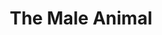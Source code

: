---
title: The Male Animal
year: 1943
month: 11
opening_date: 1943-11-01
closing_date: 
layout: productions
featured_image: 
image_caption:
image_credit:
playbill: 
category: 
Theatre: Theatre Jacksonville
Venue: Little Theatre
cast:
  Bubbles: Pat Albea
  Cleota: Jean Holmes
  Ed Keller: Lloyd Fell
  Ellen Turner: Barbara Sears
  Joe Furgeson: Jack Cummins
  Dean Damon: Victor A. Norman
  Michael Barnes: Emil Hanna
  Mrs. Damon: Laura Saunders
  Myrtle Keller: Inez Bilifant
  Patricia Stanley: Marcia MacKintosh
  Tommy Turner: Robert Dreher
  Wally Myers: Guy Morgan
crew:
  Director: Marcella Cisney
  Assistant: Mary Garcia
  Lighting: 
    - R.S. Heriot
    - Van Norman
  Make-up: Irma Stockwell
  Paint: 
    - Audrey Jordan
    - Barbara Horne
    - Elmo Lehman
    - Mary Knight
    - Shirley Davidson
  Poster and Display Designs: Rose Marie Schosser
  Program Advertising: William Schosser
  Program and Publicity: Marcella Cisney
  Properties: 
    - Elsie Behner
    - Mrs. H.C. Larter
    - Mrs. R.S. Heriot
  Stage Manager: Laura Saunders
  Wardrobe Mistress: Mrs. T.H. Tennant
  Crew: 
    - Bobbie Howard
    - Irma Jean Manning
    - Irma Stockwell
    - Lloyd Cowart
    - Mary Garcia
    - William Schosser
  Box Office: Mrs. Elizabeth Hulett
orchestra:
external_links:
---